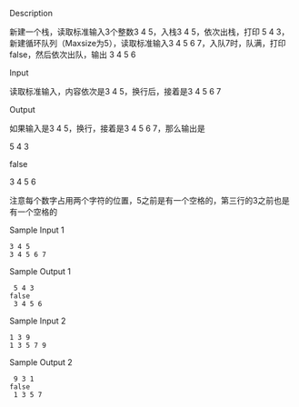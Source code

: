 Description



新建一个栈，读取标准输入3个整数3 4 5，入栈3 4 5，依次出栈，打印 5 4 3，新建循环队列（Maxsize为5），读取标准输入3 4 5 6 7，入队7时，队满，打印false，然后依次出队，输出 3 4 5 6



Input



读取标准输入，内容依次是3 4 5，换行后，接着是3 4 5 6 7



Output



如果输入是3 4 5，换行，接着是3 4 5 6 7，那么输出是

5 4 3

false

3 4 5 6

注意每个数字占用两个字符的位置，5之前是有一个空格的，第三行的3之前也是有一个空格的



Sample Input 1 

```
3 4 5
3 4 5 6 7
```

Sample Output 1

```
 5 4 3
false
 3 4 5 6
```

Sample Input 2 

```
1 3 9
1 3 5 7 9
```

Sample Output 2

```
 9 3 1
false
 1 3 5 7
```